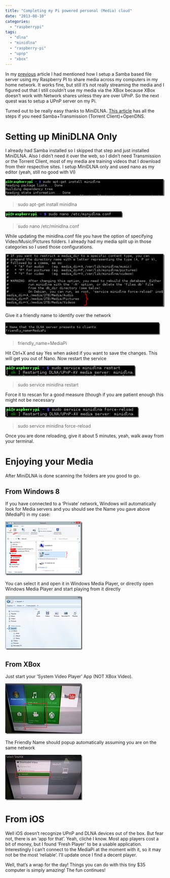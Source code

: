 ```yaml
---
title: "Completing my Pi powered personal (Media) cloud"
date: "2013-08-10"
categories: 
  - "raspberrypi"
tags: 
  - "dlna"
  - "minidlna"
  - "raspberry-pi"
  - "upnp"
  - "xbox"
---
```


In my [previous](http://raspberry.io/projects/view/naspberry-pi/ "My Raspberry Pi powered personal cloud") article I had mentioned how I setup a Samba based file server using my Raspberry PI to share media across my computers in my home network. It works fine, but still it’s not really streaming the media and I figured out that I still couldn’t use my media via the XBox because XBox doesn’t work with Network shares unless they are over UPnP. So the next quest was to setup a UPnP server on my Pi.

Turned out to be really easy thanks to MiniDLNA. [This article](http://raspberry.io/projects/view/naspberry-pi/ "NASberry Pi") has all the steps if you need Samba+Transmission (Torrent Client)+OpenDNS.

# Setting up MiniDLNA Only

I already had Samba installed so I skipped that step and just installed MiniDLNA. Also I didn’t need it over the web, so I didn’t need Transmission or the Torrent Client, most of my media are training videos that I download from their respective sites. I setup MiniDLNA only and used nano as my editor (yeah, still no good with VI)

[![image](images/image_thumb1.png "image")](/images/blog/2013/08/images/blog/image1.png)

> sudo apt-get install minidlna

[![image](images/image_thumb2.png "image")](/images/blog/2013/08/images/blog/image2.png)

> sudo nano /etc/minidlna.conf

While updating the minidlna.conf file you have the option of specifying Video/Music/Pictures folders. I already had my media split up in those categories so I used those configurations.

[![image](images/image_thumb3.png "image")](/images/blog/2013/08/images/blog/image3.png)

Give it a friendly name to identify over the network

[![image](images/image_thumb4.png "image")](/images/blog/2013/08/images/blog/image4.png)

> friendly\_name=MediaPi

Hit Ctrl+X and say Yes when asked if you want to save the changes. This will get you out of Nano. Now restart the service

[![image](images/image_thumb5.png "image")](/images/blog/2013/08/images/blog/image5.png)

> sudo service minidlna restart

Force it to rescan for a good measure (though if you are patient enough this might not be necessary

[![image](images/image_thumb6.png "image")](/images/blog/2013/08/images/blog/image6.png)

> sudo service minidlna force-reload

Once you are done reloading, give it about 5 minutes, yeah, walk away from your terminal.

# Enjoying your Media

After MiniDLNA is done scanning the folders are you good to go.

## From Windows 8

If you have connected to a ‘Private’ network, Windows will automatically look for Media servers and you should see the Name you gave above (MediaPi) in my case:

[![image](images/image_thumb7.png "image")](/images/blog/2013/08/images/blog/image7.png)

You can select it and open it in Windows Media Player, or directly open Windows Media Player and start playing from it directly

[![image](images/image_thumb8.png "image")](/images/blog/2013/08/images/blog/image8.png)

## From XBox

Just start your ‘System Video Player’ App (NOT XBox Video).

[![image](images/image_thumb9.png "image")](/images/blog/2013/08/images/blog/image9.png)

The Friendly Name should popup automatically assuming you are on the same network

[![image](images/image_thumb10.png "image")](/images/blog/2013/08/images/blog/image10.png)

# From iOS

Well iOS doesn’t recognize UPnP and DLNA devices out of the box. But fear not, there is an ‘app for that’. Yeah, cliché I know. Most app players cost a bit of money, but I found ‘Fresh Player’ to be a usable application. Interestingly I can’t connect to the MediaPi at the moment with it, so it may not be the most ‘reliable’. I’ll update once I find a decent player.

Well, that’s a wrap for the day! Things you can do with this tiny $35 computer is simply amazing! The fun continues!
